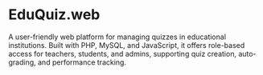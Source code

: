 # EduQuiz.web
A user-friendly web platform for managing quizzes in educational institutions. Built with PHP, MySQL, and JavaScript, it offers role-based access for teachers, students, and admins, supporting quiz creation, auto-grading, and performance tracking.
